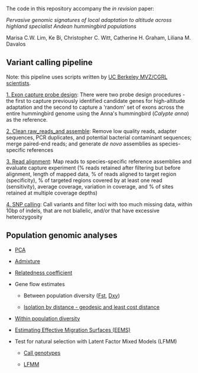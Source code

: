 The code in this repository accompany the *in revision* paper:

*Pervasive genomic signatures of local adaptation to altitude across highland specialist Andean hummingbird populations*

Marisa C.W. Lim, Ke Bi, Christopher C. Witt, Catherine H. Graham, Liliana M. Davalos

## Variant calling pipeline
Note: this pipeline uses scripts written by [UC Berkeley MVZ/CGRL scientists](./CGRLScripts).

[1. Exon capture probe design](./1Probe_design): There were two probe design procedures - the first to capture previously identified candidate genes for high-altitude adaptation and the second to capture a 'random' set of exons across the entire hummingbird genome using the Anna's hummingbird (*Calypte anna*) as the reference.

[2. Clean raw_reads_and assemble](./2Clean_reads_assemble): Remove low quality reads, adapter sequences, PCR duplicates, and potential bacterial contaminant sequences; merge paired-end reads; and generate *de novo* assemblies as species-specific references

[3. Read alignment](./3Alignment): Map reads to species-specific reference assemblies and evaluate capture experiment (% reads retained after filtering but before alignment, length of mapped data, % of reads aligned to target region (specificity), % of targeted regions covered by at least one read (sensitivity), average coverage, variation in coverage, and % of sites retained at multiple coverage depths)

[4. SNP calling](./4SNPcalling): Call variants and filter loci with too much missing data, within 10bp of indels, that are not biallelic, and/or that have excessive heterozygosity

## Population genomic analyses

- [PCA](./5Pop_genomics_analyses/A_PCA)

- [Admixture](./5Pop_genomics_analyses/B_ngsAdmix)

- [Relatedness coefficient](./5Pop_genomics_analyses/C_NgsRelate)

- Gene flow estimates

    - Between population diversity ([Fst](./5Pop_genomics_analyses/D_Fstcalc), [Dxy](./5Pop_genomics_analyses/E_dxycalc))

    - [Isolation by distance - geodesic and least cost distance](./5Pop_genomics_analyses/F_IBD)


- [Within population diversity](./5Pop_genomics_analyses/G_WattersonsTheta)


- [Estimating Effective Migration Surfaces (EEMS)](./5Pop_genomics_analyses/H_EEMS)


- Test for natural selection with Latent Factor Mixed Models (LFMM)

    - [Call genotypes](./5Pop_genomics_analyses/I_ANGSD_genotype_calls)

    - [LFMM](./5Pop_genomics_analyses/J_LFMM)

